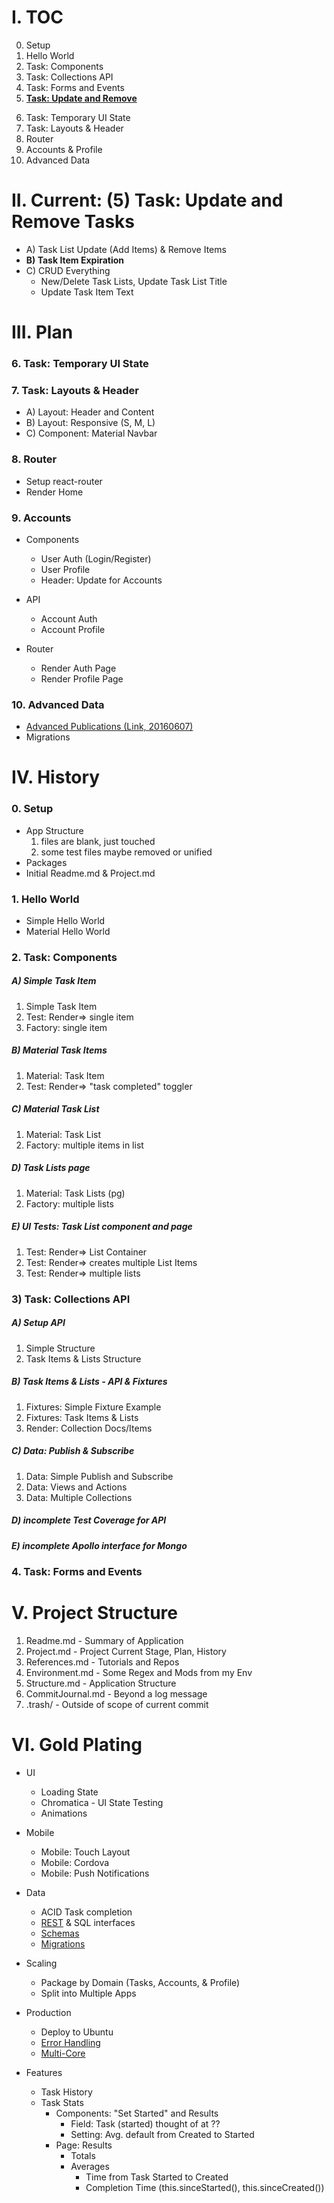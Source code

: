 # I. TOC
<ol start="0">
  <li>Setup</li>
  <li>Hello World</li>
  <li>Task: Components</li>
  <li>Task: Collections API</li>
  <li>Task: Forms and Events</li>
  <li><u><strong>Task: Update and Remove</strong></u></li>
</ol>
<ol start="6">
  <li>Task: Temporary UI State</li>
  <li>Task: Layouts & Header</li>
  <li>Router</li>
  <li>Accounts & Profile</li>
  <li>Advanced Data</li>
</ol>


# II. Current: (5) Task: Update and Remove Tasks
* A)  Task List Update (Add Items) & Remove Items
* <strong>B)  Task Item Expiration</strong>
* C)  CRUD Everything
  * New/Delete Task Lists, Update Task List Title
  * Update Task Item Text

# III. Plan
### 6. Task: Temporary UI State

### 7. Task: Layouts & Header
*  A) Layout:    Header and Content
*  B) Layout:    Responsive (S, M, L)
*  C) Component: Material Navbar

### 8. Router
* Setup react-router
* Render Home

### 9. Accounts
* Components
  * User Auth (Login/Register)
  * User Profile
  * Header: Update for Accounts

* API
  * Account Auth
  * Account Profile

* Router
  * Render Auth Page
  * Render Profile Page

### 10. Advanced Data
* [Advanced Publications (Link, 20160607)](http://guide.meteor.com/data-loading.html#complex-auth)
* Migrations

# IV. History
### 0. Setup
* App Structure
  1. files are blank, just touched
  1. some test files maybe removed or unified
* Packages
* Initial Readme.md & Project.md

### 1. Hello World
* Simple Hello World
* Material Hello World

### 2. Task: Components
##### A) Simple Task Item
  1. Simple Task Item
  1. Test: Render=>     single item
  1. Factory:           single item

##### B) Material Task Items
  1. Material:            Task Item
  1. Test: Render=>       "task completed" toggler

##### C) Material Task List
  1. Material:            Task List
  1. Factory:             multiple items in list

##### D) Task Lists page
  1. Material:            Task Lists (pg)
  1. Factory:             multiple lists

##### E) UI Tests: Task List component and page
  1. Test: Render=>       List Container
  1. Test: Render=>       creates multiple List Items
  1. Test: Render=>       multiple lists

### 3) Task: Collections API
##### A)  Setup API
  1.  Simple Structure
  1.  Task Items & Lists Structure
##### B)  Task Items & Lists - API & Fixtures
  1.  Fixtures: Simple Fixture Example
  1.  Fixtures: Task Items & Lists
  1.  Render: Collection Docs/Items
##### C)  Data: Publish & Subscribe
  1.  Data: Simple Publish and Subscribe
  1.  Data: Views and Actions
  1.  Data: Multiple Collections
##### D)  **incomplete** Test Coverage for API
##### E)  **incomplete** Apollo interface for Mongo

### 4. Task: Forms and Events

# V. Project Structure
1. Readme.md         - Summary of Application
1. Project.md        - Project Current Stage, Plan, History
1. References.md     - Tutorials and Repos
1. Environment.md    - Some Regex and Mods from my Env
1. Structure.md      - Application Structure
1. CommitJournal.md  - Beyond a log message
1. .trash/           - Outside of scope of current commit


# VI. Gold Plating
* UI
  * Loading State
  * Chromatica - UI State Testing
  * Animations

* Mobile
  * Mobile: Touch Layout
  * Mobile: Cordova
  * Mobile: Push Notifications

* Data
  * ACID Task completion
  * [REST](http://guide.meteor.com/data-loading.html#rest-interop) & SQL interfaces
  * [Schemas](http://guide.meteor.com/collections.html#schemas)
  * [Migrations](http://guide.meteor.com/collections.html#migrations)

* Scaling
  * Package by Domain (Tasks, Accounts, & Profile)
  * Split into Multiple Apps

* Production
  * Deploy to Ubuntu
  * [Error Handling](http://guide.meteor.com/methods.html#errors)
  * [Multi-Core](https://meteorhacks.com/introducing-multi-core-support-for-meteor/)
* Features
  * Task History
  * Task Stats
    * Components: "Set Started" and Results
      * Field: Task (started) thought of at ??
      * Setting: Avg. default from Created to Started
    * Page: Results
      * Totals
      * Averages
        * Time from Task Started to Created
        * Completion Time (this.sinceStarted(), this.sinceCreated())
